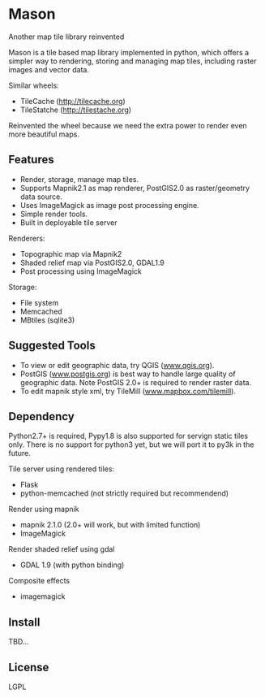 Mason
=====

Another map tile library reinvented

Mason is a tile based map library implemented in python, which offers
a simpler way to rendering, storing and managing map tiles, including
raster images and vector data.

Similar wheels:
*  TileCache (http://tilecache.org)
*  TileStatche (http://tilestache.org)

Reinvented the wheel because we need the extra power to render even more beautiful maps.

Features
--------
* Render, storage, manage map tiles.
* Supports Mapnik2.1 as map renderer, PostGIS2.0 as raster/geometry data source.
* Uses ImageMagick as image post processing engine.
* Simple render tools.
* Built in deployable tile server

Renderers:
* Topographic map via Mapnik2
* Shaded relief map via PostGIS2.0, GDAL1.9
* Post processing using ImageMagick

Storage:
* File system
* Memcached
* MBtiles (sqlite3)

Suggested Tools
---------------
* To view or edit geographic data, try QGIS (www.qgis.org).
* PostGIS (www.postgis.org) is best way to handle large quality of geographic data.
  Note PostGIS 2.0+ is required to render raster data.
* To edit mapnik style xml, try TileMill (www.mapbox.com/tilemill).  

Dependency
----------
Python2.7+ is required, Pypy1.8 is also supported for servign static tiles only.
There is no support for python3 yet, but we will port it to py3k in the future.

Tile server using rendered tiles:
- Flask
- python-memcached (not strictly required but recommendend)

Render using mapnik
- mapnik 2.1.0 (2.0+ will work, but with limited function)
- ImageMagick
  
Render shaded relief using gdal
- GDAL 1.9 (with python binding)
  
Composite effects
- imagemagick

Install
-------
TBD...

License
-------
LGPL
